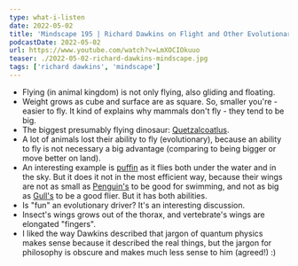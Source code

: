 ```yaml
---
type: what-i-listen
date: 2022-05-02
title: 'Mindscape 195 | Richard Dawkins on Flight and Other Evolutionary Achievements'
podcastDate: 2022-05-02
url: https://www.youtube.com/watch?v=LmXOCIOkuuo
teaser: ./2022-05-02-richard-dawkins-mindscape.jpg
tags: ['richard dawkins', 'mindscape']
---
```


- Flying (in animal kingdom) is not only flying, also gliding and floating.
- Weight grows as cube and surface are as square. So, smaller you're - easier to fly. It kind of explains why mammals don't fly - they tend to be big.
- The biggest presumably flying dinosaur: [Quetzalcoatlus](https://en.wikipedia.org/wiki/Quetzalcoatlus).
- A lot of animals lost their ability to fly (evolutionary), because an ability to fly is not necessary a big advantage (comparing to being bigger or move better on land).
- An interesting example is [puffin](https://en.wikipedia.org/wiki/Puffin) as it flies both under the water and in the sky. But it does it not in the most efficient way, because their wings are not as small as [Penguin's](https://en.wikipedia.org/wiki/Penguin) to be good for swimming, and not as big as [Gull's](https://en.wikipedia.org/wiki/Gull) to be a good flier. But it has both abilities.
- Is "fun" an evolutionary driver? It's an interesting discussion.
- Insect's wings grows out of the thorax, and vertebrate's wings are elongated "fingers".
- I liked the way Dawkins described that jargon of quantum physics makes sense because it described the real things, but the jargon for philosophy is obscure and makes much less sense to him (agreed!) :)
